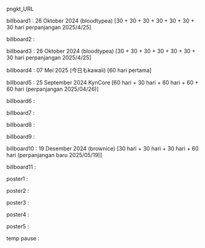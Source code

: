 pngkt_URL


billboard1 : 26 Oktober 2024 (bloodtypea) [30 + 30 + 30 + 30 + 30 + 30 + 30 hari perpanjangan 2025/4/25]

billboard2 : 

billboard3 : 26 Oktober 2024 (bloodtypea) [30 + 30 + 30 + 30 + 30 + 30 + 30 hari perpanjangan 2025/4/25]

billboard4 :  07 Mei 2025 (今日もkawaii) [60 hari pertama]

billboard5 : 25 September 2024 KynCore [60 hari + 30 hari + 60 hari + 60 + 60 hari (perpanjangan 2025/04/26)]

billboard6 : 

billboard7 : 

billboard8 : 

billboard9 : 

billboard10 : 19 Desember 2024 (brownice) [30 hari + 30 hari + 30 hari + 60 hari (perpanjangan baru 2025/05/19)] 

billboard11 : 

poster1 :

poster2 :

poster3 : 

poster4 :

poster5 : 

temp pause : 
